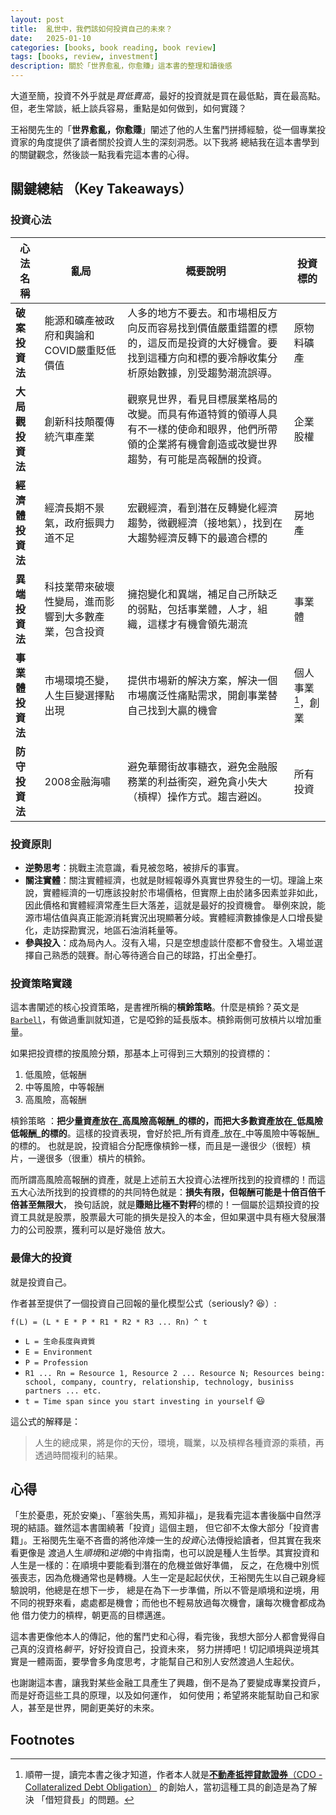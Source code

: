 ```yaml
---
layout: post
title:  亂世中，我們該如何投資自己的未來？
date:   2025-01-10
categories: [books, book reading, book review]
tags: [books, review, investment]
description: 關於「世界愈亂，你愈賺」這本書的整理和讀後感
---
```


大道至簡，投資不外乎就是*買低賣高*，最好的投資就是買在最低點，賣在最高點。但，老生常談，紙上談兵容易，重點是如何做到，如何實踐？

王裕閔先生的「**世界愈亂，你愈賺**」闡述了他的人生奮鬥拼搏經驗，從一個專業投資家的角度提供了讀者關於投資人生的深刻洞悉。以下我將
總結我在這本書學到的關鍵觀念，然後談一點我看完這本書的心得。

## 關鍵總結 （Key Takeaways）

### 投資心法

|     心法名稱     |              亂局                |                                                             概要說明                                                                | 投資標的  |
| --------------- | ------------------------------- | ---------------------------------------------------------------------------------------------------------------------------------- | -------- |
| **破案投資法** | 能源和礦產被政府和輿論和COVID嚴重貶低價值 | 人多的地方不要去。和市場相反方向反而容易找到價值嚴重錯置的標的，這反而是投資的大好機會。要找到這種方向和標的要冷靜收集分析原始數據，別受趨勢潮流誤導。| 原物料礦產 |
| **大局觀投資法** | 創新科技顛覆傳統汽車產業 | 觀察見世界，看見目標展業格局的改變。而具有佈道特質的領導人具有不一樣的使命和眼界，他們所帶領的企業將有機會創造或改變世界趨勢，有可能是高報酬的投資。| 企業股權 |
| **經濟體投資法** | 經濟長期不景氣，政府振興力道不足 | 宏觀經濟，看到潛在反轉變化經濟趨勢，微觀經濟（接地氣），找到在大趨勢經濟反轉下的最適合標的 | 房地產 |
| **異端投資法** | 科技業帶來破壞性變局，進而影響到大多數產業，包含投資 | 擁抱變化和異端，補足自己所缺乏的弱點，包括事業體，人才，組織，這樣才有機會領先潮流 | 事業體 |
| **事業體投資法** | 市場環境丕變，人生巨變選擇點出現 | 提供市場新的解決方案，解決一個市場廣泛性痛點需求，開創事業替自己找到大贏的機會 | 個人事業[^cdo]，創業 |
| **防守投資法** | 2008金融海嘯 | 避免華爾街故事糖衣，避免金融服務業的利益衝突，避免貪小失大（槓桿）操作方式。趨吉避凶。| 所有投資 |


### 投資原則

- **逆勢思考**：挑戰主流意識，看見被忽略，被排斥的事實。
- **關注實體**：關注實體經濟，也就是財經報導外真實世界發生的一切。理論上來說，實體經濟的一切應該投射於市場價格，但實際上由於諸多因素並非如此，因此價格和實體經濟常產生巨大落差，這就是最好的投資機會。
舉例來說，能源市場估值與真正能源消耗實況出現顯著分岐。實體經濟數據像是人口增長變化，走訪探勘實況，地區石油消耗量等。
- **參與投入**：成為局內人。沒有入場，只是空想虛談什麼都不會發生。入場並選擇自己熟悉的競賽。耐心等待適合自己的球路，打出全壘打。


### 投資策略實踐

這本書闡述的核心投資策略，是書裡所稱的**槓鈴策略**。什麼是槓鈴？英文是[`Barbell`][barbell]，有做過重訓就知道，它是啞鈴的延長版本。槓鈴兩側可放槓片以增加重量。

如果把投資標的按風險分類，那基本上可得到三大類別的投資標的：

1. 低風險，低報酬
2. 中等風險，中等報酬
3. 高風險，高報酬

槓鈴策略
：**把少量資產放在_高風險高報酬_的標的，而把大多數資產放在_低風險低報酬_的標的**。這樣的投資表現，會好於把_所有資產_放在_中等風險中等報酬_的標的。
  也就是說，投資組合分配應像槓鈴一樣，而且是一邊很少（很輕）槓片，一邊很多（很重）槓片的槓鈴。

而所謂高風險高報酬的資產，就是上述前五大投資心法裡所找到的投資標的！而這五大心法所找到的投資標的的共同特色就是：**損失有限，但報酬可能是十倍百倍千倍甚至無限大**，
換句話說，就是**賺賠比極不對秤**的標的！一個屬於這類投資的投資工具就是股票，股票最大可能的損失是投入的本金，但如果選中具有極大發展潛力的公司股票，獲利可以是好幾倍
放大。


### 最偉大的投資

就是投資自己。

作者甚至提供了一個投資自己回報的量化模型公式（seriously? 😆）:

`f(L) = (L * E * P * R1 * R2 * R3 ... Rn) ^ t`

- `L = 生命長度與資質`
- `E = Environment`
- `P = Profession`
- `R1 ... Rn = Resource 1, Resource 2 ... Resource N; Resources being: school, company, country, relationship, technology, businiss partners ... etc.`
- `t = Time span since you start investing in yourself` 😃

這公式的解釋是：

> 人生的總成果，將是你的天份，環境，職業，以及槓桿各種資源的乘積，再透過時間複利的結果。


## 心得

「生於憂患，死於安樂」、「塞翁失馬，焉知非福」，是我看完這本書後腦中自然浮現的結語。雖然這本書圍繞著「投資」這個主題，
但它卻不太像大部分「投資書籍」。王裕閔先生毫不吝嗇的將他淬煉一生的*投資*心法傳授給讀者，但其實在我來看更像是
渡過人生*順境*和*逆境*的中肯指南，也可以說是種人生哲學。其實投資和人生是一樣的：在順境中要能看到潛在的危機並做好準備，
反之，在危機中別慌張喪志，因為危機通常也是轉機。人生一定是起起伏伏，王裕閔先生以自己親身經驗說明，他總是在想下一步，
總是在為下一步準備，所以不管是順境和逆境，用不同的視野來看，處處都是機會；而他也不輕易放過每次機會，讓每次機會都成為他
借力使力的槓桿，朝更高的目標邁進。

這本書更像他本人的傳記，他的奮鬥史和心得，看完後，我想大部分人都會覺得自己真的沒資格*躺平*，好好投資自己，投資未來，
努力拼搏吧！切記順境與逆境其實是一體兩面，要學會多角度思考，才能幫自己和別人安然渡過人生起伏。

也謝謝這本書，讓我對某些金融工具產生了興趣，倒不是為了要變成專業投資戶，而是好奇這些工具的原理，以及如何運作，
如何使用；希望將來能幫助自己和家人，甚至是世界，開創更美好的未來。


## Footnotes

[^cdo]: 順帶一提，讀完本書之後才知道，作者本人就是[**不動產抵押貸款證券**（CDO - Collateralized Debt Obligation）][cdo] 的創始人，當初這種工具的創造是為了解決
      「借短貸長」的問題。


[barbell]: https://en.wikipedia.org/wiki/Barbell
[cdo]: https://zh.wikipedia.org/zh-tw/%E5%82%B5%E5%8B%99%E6%93%94%E4%BF%9D%E8%AD%89%E5%88%B8